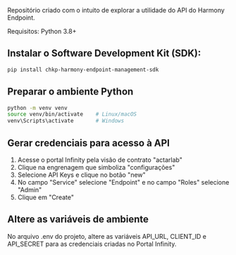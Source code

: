 Repositório criado com o intuito de explorar a utilidade do API do Harmony Endpoint.

Requisitos:
Python 3.8+

## Instalar o Software Development Kit (SDK):
```bash 
pip install chkp-harmony-endpoint-management-sdk
```
## Preparar o ambiente Python
```bash 
python -m venv venv
source venv/bin/activate    # Linux/macOS
venv\Scripts\activate       # Windows
```
## Gerar credenciais para acesso à API
1. Acesse o portal Infinity pela visão de contrato "actarlab"
2. Clique na engrenagem que simboliza "configurações"
3. Selecione API Keys e clique no botão "new"
4. No campo "Service" selecione "Endpoint" e no campo "Roles" selecione "Admin"
5. Clique em "Create"
## Altere as variáveis de ambiente
No arquivo .env do projeto, altere as variáveis API_URL, CLIENT_ID e API_SECRET para as credenciais criadas no Portal Infinity.
